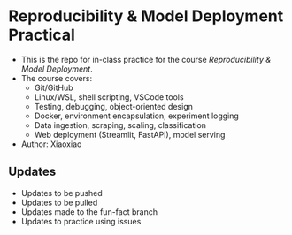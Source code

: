 # Reproducibility & Model Deployment Practical

- This is the repo for in-class practice for the course *Reproducibility & Model Deployment*.
- The course covers: 
    - Git/GitHub
    - Linux/WSL, shell scripting, VSCode tools
    - Testing, debugging, object-oriented design
    - Docker, environment encapsulation, experiment logging
    - Data ingestion, scraping, scaling, classification
    - Web deployment (Streamlit, FastAPI), model serving
- Author: Xiaoxiao

## Updates
- Updates to be pushed
- Updates to be pulled
- Updates made to the fun-fact branch
- Updates to practice using issues
